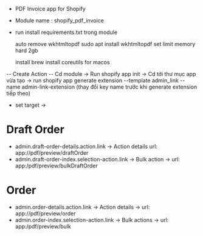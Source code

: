 - PDF Invoice app for Shopify
- Module name : shopify_pdf_invoice
- run install requirements.txt trong module
  
  auto remove wkhtmltopdf 
  sudo apt install wkhtmltopdf
  set limit memory hard 2gb

  install brew install coreutils for macos
  

-- Create Action
-- Cd module -> Run shopify app init
-> Cd tới thư mục app vừa tạo -> run shopify app generate extension --template admin_link --name admin-link-extension (thay đổi key name trước khi generate extension tiếp theo)
- set target ->
# Draft Order
- admin.draft-order-details.action.link -> Action details url: app://pdf/preview/draftOrder
- admin.draft-order-index.selection-action.link -> Bulk action -> url: app:/pdf/preview/bulkDraftOrder

# Order
 - admin.order-details.action.link -> Action details -> url: app://pdf/preview/order
 - admin.order-index.selection-action.link -> Bulk actions -> url: app:/pdf/preview/bulk